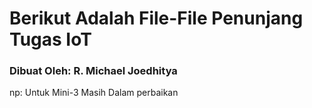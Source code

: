 # Berikut Adalah File-File Penunjang Tugas IoT 

### Dibuat Oleh: R. Michael Joedhitya

np: Untuk Mini-3 Masih Dalam perbaikan